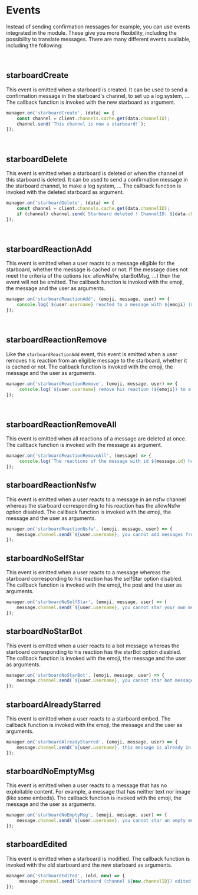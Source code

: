 # Events

Instead of sending confirmation messages for example, you can use events integrated in the module. These give you more flexibility, including the possibility to translate messages. There are many different events available, including the following:

<br>

## starboardCreate

This event is emitted when a starboard is created. It can be used to send a confirmation message in the starboard's channel, to set up a log system, ...
The callback function is invoked with the new starboard as argument.

```js
manager.on('starboardCreate', (data) => {
    const channel = client.channels.cache.get(data.channelID);
    channel.send(`This channel is now a starboard!`);
});
```

<br>

## starboardDelete

This event is emitted when a starboard is deleted or when the channel of this starboard is deleted. It can be used to send a confirmation message in the starboard channel, to make a log system, ...
The callback function is invoked with the deleted starboard as argument.

```js
manager.on('starboardDelete', (data) => {
    const channel = client.channels.cache.get(data.channelID);
    if (channel) channel.send(`Starboard deleted ! ChannelID: ${data.channelID}`);
});
```

<br>

## starboardReactionAdd

This event is emitted when a user reacts to a message eligible for the starboard, whether the message is cached or not. If the message does not meet the criteria of the options (ex: allowNsfw, starBotMsg, ...) then the event will not be emitted.
The callback function is invoked with the emoji, the message and the user as arguments.

```js
manager.on('starboardReactionAdd', (emoji, message, user) => {
    console.log(`${user.username} reacted to a message with ${emoji} (message id: ${message.id}).`);
});
```

<br>

## starboardReactionRemove

Like the `starboardReactionAdd` event, this event is emitted when a user removes his reaction from an eligible message to the starboard, whether it is cached or not.
The callback function is invoked with the emoji, the message and the user as arguments.

```js
manager.on('starboardReactionRemove', (emoji, message, user) => {
     console.log(`${user.username} remove his reaction (${emoji}) to a message (id: ${message.id}).`)
});
```

<br>

## starboardReactionRemoveAll

This event is emitted when all reactions of a message are deleted at once.
The callback function is invoked with the message as argument.

```js
manager.on('starboardReactionRemoveAll', (message) => {
     console.log(`The reactions of the message with id ${message.id} have all been removed.`)
});
```

## starboardReactionNsfw

This event is emitted when a user reacts to a message in an nsfw channel whereas the starboard corresponding to his reaction has the allowNsfw option disabled.
The callback function is invoked with the emoji, the message and the user as arguments.

```js
manager.on('starboardReactionNsfw', (emoji, message, user) => {
    message.channel.send(`${user.username}, you cannot add messages from an nsfw channel to the starboard.`)
});
```

## starboardNoSelfStar

This event is emitted when a user reacts to a message whereas the starboard corresponding to his reaction has the selfStar option disabled.
The callback function is invoked with the emoji, the post and the user as arguments.

```js
manager.on('starboardNoSelfStar', (emoji, message, user) => {
    message.channel.send(`${user.username}, you cannot star your own messages.`)
});
```

## starboardNoStarBot

This event is emitted when a user reacts to a bot message whereas the starboard corresponding to his reaction has the starBot option disabled.
The callback function is invoked with the emoji, the message and the user as arguments.

```js
manager.on('starboardNoStarBot', (emoji, message, user) => {
    message.channel.send(`${user.username}, you cannot star bot messages.`)
});
```

## starboardAlreadyStarred

This event is emitted when a user reacts to a starboard embed.
The callback function is invoked with the emoji, the message and the user as arguments.

```js
manager.on('starboardAlreadyStarred', (emoji, message, user) => {
    message.channel.send(`${user.username}, this message is already in the starboard.`)
});
```

## starboardNoEmptyMsg

This event is emitted when a user reacts to a message that has no exploitable content. For example, a message that has neither text nor image (like some embeds).
The callback function is invoked with the emoji, the message and the user as arguments.

```js
manager.on('starboardNoEmptyMsg', (emoji, message, user) => {
    message.channel.send(`${user.username}, you cannot star an empty message.`)
});
```

## starboardEdited

This event is emitted when a starboard is modified.
The callback function is invoked with the old starboard and the new starboard as arguments.

```js
manager.on('starboardEdited', (old, new) => {
     message.channel.send(`Starboard (channel ${new.channelID}) edited !`)
});
```